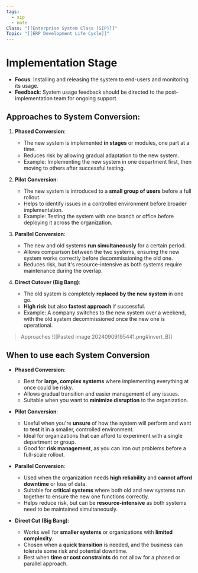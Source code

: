 ```yaml
---
tags:
  - sip
  - note
Class: "[[Enterprise System Class (SIP)]]"
Topic: "[[ERP Development Life Cycle]]"
---
```



# Implementation Stage

- **Focus**: Installing and releasing the system to end-users and monitoring its usage.
- **Feedback**: System usage feedback should be directed to the post-implementation team for ongoing support.

## Approaches to System Conversion:

1. **Phased Conversion**:
    - The new system is implemented **in stages** or modules, one part at a time.
    - Reduces risk by allowing gradual adaptation to the new system.
    - Example: Implementing the new system in one department first, then moving to others after successful testing.
2. **Pilot Conversion**:
    
    - The new system is introduced to a **small group of users** before a full rollout.
    - Helps to identify issues in a controlled environment before broader implementation.
    - Example: Testing the system with one branch or office before deploying it across the organization.
3. **Parallel Conversion**:
    
    - The new and old systems **run simultaneously** for a certain period.
    - Allows comparison between the two systems, ensuring the new system works correctly before decommissioning the old one.
    - Reduces risk, but it's resource-intensive as both systems require maintenance during the overlap.
4. **Direct Cutover (Big Bang)**:
    
    - The old system is completely **replaced by the new system** in one go.
    - **High risk** but also **fastest approach** if successful.
    - Example: A company switches to the new system over a weekend, with the old system decommissioned once the new one is operational.

> Approaches
> ![[Pasted image 20240909195441.png#invert_B]]


## When to use each System Conversion
- **Phased Conversion**:
    
    - Best for **large, complex systems** where implementing everything at once could be risky.
    - Allows gradual transition and easier management of any issues.
    - Suitable when you want to **minimize disruption** to the organization.
- **Pilot Conversion**:
    
    - Useful when you're **unsure** of how the system will perform and want to **test** it in a smaller, controlled environment.
    - Ideal for organizations that can afford to experiment with a single department or group.
    - Good for **risk management**, as you can iron out problems before a full-scale rollout.
- **Parallel Conversion**:
    
    - Used when the organization needs **high reliability** and **cannot afford downtime** or loss of data.
    - Suitable for **critical systems** where both old and new systems run together to ensure the new one functions correctly.
    - Helps reduce risk, but can be **resource-intensive** as both systems need to be maintained simultaneously.
- **Direct Cut (Big Bang)**:
    
    - Works well for **smaller systems** or organizations with **limited complexity**.
    - Chosen when a **quick transition** is needed, and the business can tolerate some risk and potential downtime.
    - Best when **time or cost constraints** do not allow for a phased or parallel approach.